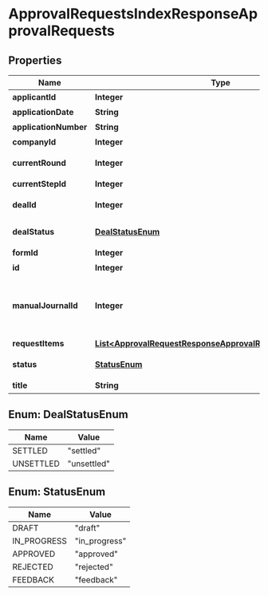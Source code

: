

# ApprovalRequestsIndexResponseApprovalRequests


## Properties

| Name | Type | Description | Notes |
|------------ | ------------- | ------------- | -------------|
|**applicantId** | **Integer** | 申請者のユーザーID |  |
|**applicationDate** | **String** | 申請日 (yyyy-mm-dd) |  |
|**applicationNumber** | **String** | 申請No. |  |
|**companyId** | **Integer** | 事業所ID |  |
|**currentRound** | **Integer** | 現在のround。差し戻し等により申請がstepの最初からやり直しになるとroundの値が増えます。 |  |
|**currentStepId** | **Integer** | 現在承認ステップID |  |
|**dealId** | **Integer** | 取引ID (申請ステータス:statusがapprovedで、取引が存在する時のみdeal_idが表示されます) |  |
|**dealStatus** | [**DealStatusEnum**](#DealStatusEnum) | 取引ステータス (申請ステータス:statusがapprovedで、取引が存在する時のみdeal_statusが表示されます settled:決済済み, unsettled:未決済) |  |
|**formId** | **Integer** | 申請フォームID |  |
|**id** | **Integer** | 各種申請ID |  |
|**manualJournalId** | **Integer** | 振替伝票のID (申請ステータス:statusがapprovedで、関連する振替伝票が存在する時のみmanual_journal_idが表示されます)  &lt;a href&#x3D;\&quot;https://support.freee.co.jp/hc/ja/articles/115003827683-#5\&quot; target&#x3D;\&quot;_blank\&quot;&gt;承認された各種申請から支払依頼等を作成する&lt;/a&gt;  |  |
|**requestItems** | [**List&lt;ApprovalRequestResponseApprovalRequestRequestItems&gt;**](ApprovalRequestResponseApprovalRequestRequestItems.md) | 各種申請の項目一覧（配列） |  |
|**status** | [**StatusEnum**](#StatusEnum) | 申請ステータス(draft:下書き, in_progress:申請中, approved:承認済, rejected:却下, feedback:差戻し) |  |
|**title** | **String** | 申請タイトル |  |



## Enum: DealStatusEnum

| Name | Value |
|---- | -----|
| SETTLED | &quot;settled&quot; |
| UNSETTLED | &quot;unsettled&quot; |



## Enum: StatusEnum

| Name | Value |
|---- | -----|
| DRAFT | &quot;draft&quot; |
| IN_PROGRESS | &quot;in_progress&quot; |
| APPROVED | &quot;approved&quot; |
| REJECTED | &quot;rejected&quot; |
| FEEDBACK | &quot;feedback&quot; |



